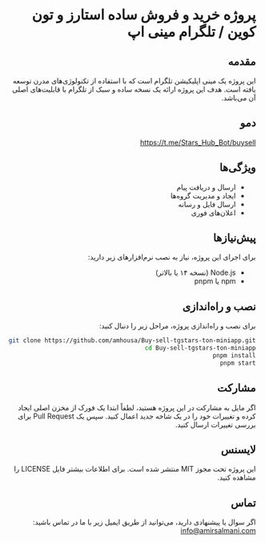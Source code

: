 <div dir="rtl">

# پروژه خرید و فروش ساده استارز و تون کوین / تلگرام مینی اپ

## مقدمه

این پروژه یک مینی اپلیکیشن تلگرام است که با استفاده از تکنولوژی‌های مدرن توسعه یافته است. هدف این پروژه ارائه یک نسخه ساده و سبک از تلگرام با قابلیت‌های اصلی آن می‌باشد.

## دمو

https://t.me/Stars_Hub_Bot/buysell

## ویژگی‌ها

- ارسال و دریافت پیام
- ایجاد و مدیریت گروه‌ها
- ارسال فایل و رسانه
- اعلان‌های فوری

## پیش‌نیازها

برای اجرای این پروژه، نیاز به نصب نرم‌افزارهای زیر دارید:

- Node.js (نسخه ۱۴ یا بالاتر)
- npm یا pnpm

## نصب و راه‌اندازی

برای نصب و راه‌اندازی پروژه، مراحل زیر را دنبال کنید:

```bash
git clone https://github.com/amhousa/Buy-sell-tgstars-ton-miniapp.git
cd Buy-sell-tgstars-ton-miniapp
pnpm install
pnpm start
```

## مشارکت

اگر مایل به مشارکت در این پروژه هستید، لطفاً ابتدا یک فورک از مخزن اصلی ایجاد کرده و تغییرات خود را در یک شاخه جدید اعمال کنید. سپس یک Pull Request برای بررسی تغییرات ارسال کنید.

## لایسنس

این پروژه تحت مجوز MIT منتشر شده است. برای اطلاعات بیشتر فایل LICENSE را مشاهده کنید.

## تماس

اگر سوال یا پیشنهادی دارید، می‌توانید از طریق ایمیل زیر با ما در تماس باشید:
info@amirsalmani.com

</div>
